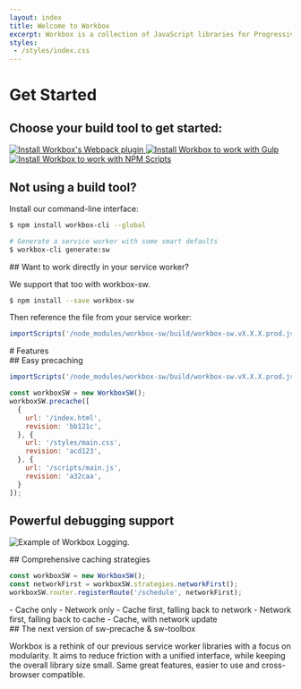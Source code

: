 ```yaml
---
layout: index
title: Welcome to Workbox
excerpt: Workbox is a collection of JavaScript libraries for Progressive Web Apps
styles:
 - /styles/index.css
---
```

<div class="index__install-section" markdown="1">

<div class="content-sizing" markdown="1">

# Get Started

## Choose your build tool to get started:

<div class="index__install-options">
  <a href="./get-started/webpack" class="index__install-option index__install-webpack">
    <img src="/images/third_party/webpack-logo.svg" alt="Install Workbox's Webpack plugin" />
  </a>

  <a href="./get-started/gulp" class="index__install-option index__install-gulp">
    <img src="/images/third_party/gulp-logo.svg" alt="Install Workbox to work with Gulp" />
  </a>

  <a href="./get-started/npm-script" class="index__install-option index__install-npm">
    <img src="/images/third_party/npm-logo.svg" alt="Install Workbox to work with NPM Scripts" />
  </a>
</div>

## Not using a build tool?

Install our command-line interface:

</div>

```bash
$ npm install workbox-cli --global

# Generate a service worker with some smart defaults
$ workbox-cli generate:sw
```

<div class="content-sizing" markdown="1">
## Want to work directly in your service worker?

We support that too with workbox-sw.
</div>

```bash
$ npm install --save workbox-sw
```

<div class="content-sizing" markdown="1">
Then reference the file from your service worker:
</div>

```javascript
importScripts('/node_modules/workbox-sw/build/workbox-sw.vX.X.X.prod.js');
```

</div>

<div class="content-sizing content-padding" markdown="1">
# Features

<div class="index__features" markdown="1">
<div class="index__features-left-section" markdown="1">
## Easy precaching

```javascript
importScripts('/node_modules/workbox-sw/build/workbox-sw.vX.X.X.prod.js');

const workboxSW = new WorkboxSW();
workboxSW.precache([
  {
    url: '/index.html',
    revision: 'bb121c',
  }, {
    url: '/styles/main.css',
    revision: 'acd123',
  }, {
    url: '/scripts/main.js',
    revision: 'a32caa',
  }
]);
```

## Powerful debugging support
![Example of Workbox Logging.](/images/workbox-logging.png)

</div>

<div class="index__features-right-section" markdown="1">
## Comprehensive caching strategies

```javascript
const workboxSW = new WorkboxSW();
const networkFirst = workboxSW.strategies.networkFirst();
workboxSW.router.registerRoute('/schedule', networkFirst);
```

<div class="index_strategy-list" markdown="1">
- Cache only
- Network only
- Cache first, falling back to network
- Network first, falling back to cache
- Cache, with network update
</div>
## The next version of sw-precache & sw-toolbox

Workbox is a rethink of our previous service worker libraries with a focus
on modularity. It aims to reduce friction with a unified interface, while
keeping the overall library size small. Same great features, easier to use
and cross-browser compatible.

</div>
</div>
</div>
